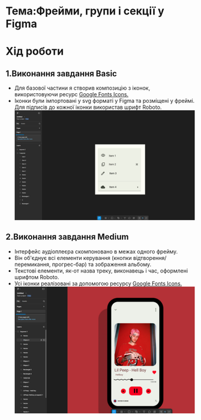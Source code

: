# Тема:Фрейми, групи і секції у Figma

# Хід роботи

## 1.Виконання завдання Basic
 - Для базової частини я створив композицію з іконок, використовуючи ресурс [Google Fonts Icons.](https://fonts.google.com/icons)
 - Іконки були імпортовані у svg форматі у Figma та розміщені у фреймі. Для підписів до кожної іконки використав шрифт Roboto.
 ![](Img/1.jpg)

 ## 2.Виконання завдання Medium

 - Інтерфейс аудіоплеєра скомпоновано в межах одного фрейму.
 - Він об'єднує всі елементи керування (кнопки відтворення/перемикання, прогрес-бар) та зображення альбому.
 - Текстові елементи, як-от назва треку, виконавець і час, оформлені шрифтом Roboto.
 - Усі іконки реалізовані за допомогою ресурсу [Google Fonts Icons.](https://fonts.google.com/icons)
 ![](Img/2.jpg)
 






